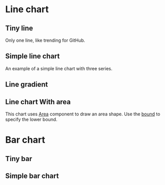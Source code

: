 <script>
export default {
  data: () => ({
    values: [
      { name: 'Page A', uv: 4000, pv: 2400, amt: 2400 },
      { name: 'Page B', uv: 3000, pv: 1398, amt: 2210 },
      { name: 'Page C', uv: 2000, pv: 9800, amt: 2290 },
      { name: 'Page D', uv: 2780, pv: 3908, amt: 2000 },
      { name: 'Page E', uv: 1890, pv: 4800, amt: 2181 },
      { name: 'Page F', uv: 2390, pv: 3800, amt: 2500 },
      { name: 'Page G', uv: 3490, pv: 4300, amt: 2100 }
    ]
  })
}
</script>

# Line chart

## Tiny line

Only one line, like trending for GitHub.

<la-artboard :data="values">
  <la-line prop="pv"></la-line>
</la-artboard>

## Simple line chart

An example of a simple line chart with three series.

<la-artboard :width="600" :height="200" :data="values">
  <la-line prop="pv"></la-line>
  <la-line prop="uv"></la-line>
  <la-line prop="amt"></la-line>
  <la-x-axis prop="name"></la-x-axis>
  <la-y-axis></la-y-axis>
</la-artboard>

## Line gradient

## Line chart With area

This chart uses [Area](api#area) component to draw an area shape. Use the [bound](api#bound) to specify the lower bound.

<la-artboard :bound="[0, null]" :width="600" :height="200" :data="values">
  <la-area dot curve prop="pv"></la-area>
  <la-x-axis></la-x-axis>
  <la-y-axis></la-y-axis>
</la-artboard>

# Bar chart

## Tiny bar

## Simple bar chart
